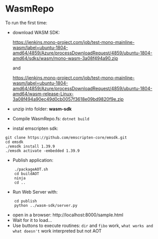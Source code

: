 # WasmRepo

To run the first time:

- download WASM SDK: 

    https://jenkins.mono-project.com/job/test-mono-mainline-wasm/label=ubuntu-1804-amd64/4859/Azure/processDownloadRequest/4859/ubuntu-1804-amd64/sdks/wasm/mono-wasm-3a08f494a90.zip

    and

    https://jenkins.mono-project.com/job/test-mono-mainline-wasm/label=ubuntu-1804-amd64/4859/Azure/processDownloadRequest/4859/ubuntu-1804-amd64/wasm-release-Linux-3a08f494a90ec49d0cb0057f3618e09bd9820f9e.zip

- unzip into folder: **wasm-sdk**
- Compile WasmRepo.fs: `dotnet build`
- instal emscripten sdk: 
```
git clone https://github.com/emscripten-core/emsdk.git
cd emsdk
./emsdk install 1.39.9
./emsdk activate -embedded 1.39.9
```
- Publish application: 
```
    ./packageAOT.sh
    cd buildAOT
    ninja
    cd ..
```
- Run Web Server with:
```
    cd publish
    python ../wasm-sdk/server.py
```
- open in a browser: http://localhost:8000/sample.html
- Wait for it to load...
- Use buttons to execute routines: `dir` and `fibo` work, `what works and what doesn't`  work interpreted but not AOT
